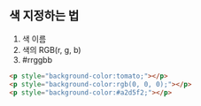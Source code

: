 ## 색 지정하는 법
1. 색 이름
2. 색의 RGB(r, g, b)
3. #rrggbb
```html
<p style="background-color:tomato;"></p>
<p style="background-color:rgb(0, 0, 0);"></p>
<p style="background-color:#a2d5f2;"></p>
```

